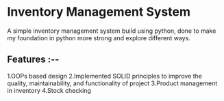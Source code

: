 # Inventory Management System
A simple inventory management system build using python, done to make my foundation in python more strong and explore different ways.

## Features :--
1.OOPs based design
2.Implemented SOLID principles to improve the quality, maintainability, and functionality of project
3.Product management in inventory
4.Stock checking


